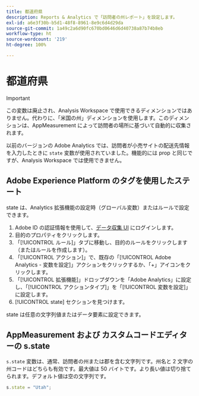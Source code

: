 ```yaml
---
title: 都道府県
description: Reports & Analytics で「訪問者の州レポート」を設定します。
exl-id: a6e3f30b-b5d1-48f8-8961-8e9c6d4d29da
source-git-commit: 1a49c2a6d90fc670bd0646d6d40738a87b74b8eb
workflow-type: ht
source-wordcount: '219'
ht-degree: 100%

---
```


# 都道府県

>[!IMPORTANT]
>
> この変数は廃止され、Analysis Workspace で使用できるディメンションではありません。代わりに、「米国の州」ディメンションを使用します。このディメンションは、AppMeasurement によって訪問者の場所に基づいて自動的に収集されます。

以前のバージョンの Adobe Analytics では、訪問者が小売サイトの配送先情報を入力したときに `state` 変数が使用されていました。機能的には prop と同じですが、Analysis Workspace では使用できません。

## Adobe Experience Platform のタグを使用したステート

state は、Analytics 拡張機能の設定時（グローバル変数）またはルールで設定できます。

1. Adobe ID の認証情報を使用して、[データ収集 UI](https://experience.adobe.com/data-collection) にログインします。
2. 目的のプロパティをクリックします。
3. 「[!UICONTROL ルール]」タブに移動し、目的のルールをクリックします（またはルールを作成します）。
4. 「[!UICONTROL アクション]」で、既存の「[!UICONTROL Adobe Analytics - 変数を設定]」アクションをクリックするか、「+」アイコンをクリックします。
5. 「[!UICONTROL 拡張機能]」ドロップダウンを「Adobe Analytics」に設定し、「[!UICONTROL アクションタイプ]」を「[!UICONTROL 変数を設定]」に設定します。
6. [!UICONTROL state] セクションを見つけます。

state は任意の文字列値またはデータ要素に設定できます。

## AppMeasurement および カスタムコードエディターの s.state

`s.state` 変数は、通常、訪問者の州または郡を含む文字列です。州名と 2 文字の州コードはどちらも有効です。最大値は 50 バイトです。より長い値は切り捨てられます。デフォルト値は空の文字列です。

```js
s.state = "Utah";
```
